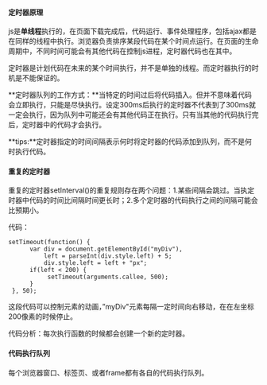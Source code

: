 #### 定时器原理
js是**单线程**执行的，在页面下载完成后，代码运行、事件处理程序，包括ajax都是在同样的线程中执行。浏览器负责排序某段代码在某个时间点运行。在页面的生命周期中，不同时间可能会有其他代码在控制js进程，定时器代码也在其中。

定时器是计划代码在未来的某个时间执行，并不是单独的线程。而定时器执行的时机是不能保证的。

**定时器队列的工作方式：**当特定的时间过后将代码插入。但并不意味着代码会立即执行，只能是尽快执行。设定300ms后执行的定时器不代表到了300ms就一定会执行，因为队列中可能还会有其他代码正在执行。只有当其他的代码执行完后，定时器中的代码才会执行。

**tips:**定时器指定的时间间隔表示何时将定时器的代码添加到队列，而不是何时执行代码。

#### 重复的定时器
重复的定时器setInterval()的重复规则存在两个问题：1.某些间隔会跳过。当执定时器中代码的时间比间隔时间更长时；2.多个定时器的代码执行之间的间隔可能会比预期小。

代码：

	setTimeout(function() {
          var div = document.getElementById("myDiv"),
              left = parseInt(div.style.left) + 5;
              div.style.left = left + "px";
          if(left < 200) {
               setTimeout(arguments.callee, 500);
          }
     }, 50);
   
这段代码可以控制元素的动画，”myDiv"元素每隔一定时间向右移动，在在左坐标200像素的时候停止。

代码分析：每次执行函数的时候都会创建一个新的定时器。


#### 代码执行队列
每个浏览器窗口、标签页、或者frame都有各自的代码执行队列。


